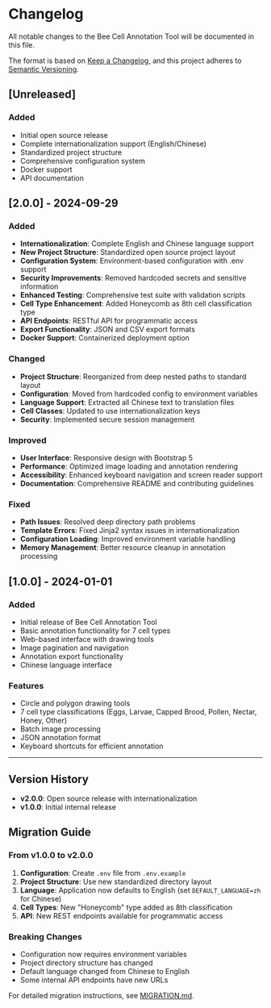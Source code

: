 # Changelog

All notable changes to the Bee Cell Annotation Tool will be documented in this file.

The format is based on [Keep a Changelog](https://keepachangelog.com/en/1.0.0/),
and this project adheres to [Semantic Versioning](https://semver.org/spec/v2.0.0.html).

## [Unreleased]

### Added
- Initial open source release
- Complete internationalization support (English/Chinese)
- Standardized project structure
- Comprehensive configuration system
- Docker support
- API documentation

## [2.0.0] - 2024-09-29

### Added
- **Internationalization**: Complete English and Chinese language support
- **New Project Structure**: Standardized open source project layout
- **Configuration System**: Environment-based configuration with .env support
- **Security Improvements**: Removed hardcoded secrets and sensitive information
- **Enhanced Testing**: Comprehensive test suite with validation scripts
- **Cell Type Enhancement**: Added Honeycomb as 8th cell classification type
- **API Endpoints**: RESTful API for programmatic access
- **Export Functionality**: JSON and CSV export formats
- **Docker Support**: Containerized deployment option

### Changed
- **Project Structure**: Reorganized from deep nested paths to standard layout
- **Configuration**: Moved from hardcoded config to environment variables
- **Language Support**: Extracted all Chinese text to translation files
- **Cell Classes**: Updated to use internationalization keys
- **Security**: Implemented secure session management

### Improved
- **User Interface**: Responsive design with Bootstrap 5
- **Performance**: Optimized image loading and annotation rendering
- **Accessibility**: Enhanced keyboard navigation and screen reader support
- **Documentation**: Comprehensive README and contributing guidelines

### Fixed
- **Path Issues**: Resolved deep directory path problems
- **Template Errors**: Fixed Jinja2 syntax issues in internationalization
- **Configuration Loading**: Improved environment variable handling
- **Memory Management**: Better resource cleanup in annotation processing

## [1.0.0] - 2024-01-01

### Added
- Initial release of Bee Cell Annotation Tool
- Basic annotation functionality for 7 cell types
- Web-based interface with drawing tools
- Image pagination and navigation
- Annotation export functionality
- Chinese language interface

### Features
- Circle and polygon drawing tools
- 7 cell type classifications (Eggs, Larvae, Capped Brood, Pollen, Nectar, Honey, Other)
- Batch image processing
- JSON annotation format
- Keyboard shortcuts for efficient annotation

---

## Version History

- **v2.0.0**: Open source release with internationalization
- **v1.0.0**: Initial internal release

## Migration Guide

### From v1.0.0 to v2.0.0

1. **Configuration**: Create `.env` file from `.env.example`
2. **Project Structure**: Use new standardized directory layout
3. **Language**: Application now defaults to English (set `DEFAULT_LANGUAGE=zh` for Chinese)
4. **Cell Types**: New "Honeycomb" type added as 8th classification
5. **API**: New REST endpoints available for programmatic access

### Breaking Changes

- Configuration now requires environment variables
- Project directory structure has changed
- Default language changed from Chinese to English
- Some internal API endpoints have new URLs

For detailed migration instructions, see [MIGRATION.md](docs/MIGRATION.md).
